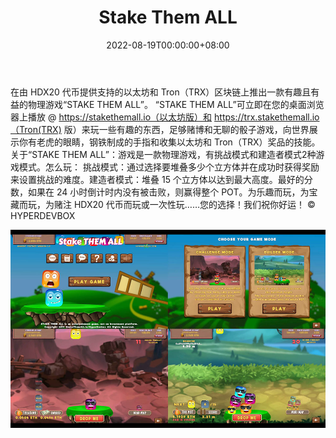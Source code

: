 ﻿---
title: "Stake Them ALL"
description: "介绍“Stake THEM ALL” 一个有趣和"
date: 2022-08-19T00:00:00+08:00
lastmod: 2022-08-19T00:00:00+08:00
draft: false
authors: ["boogArno"]
featuredImage: "stake-them-all.png"
tags: ["NFT Games","Stake Them ALL"]
categories: ["nfts"]
nfts: ["NFT Games"]
blockchain: "ETH"
website: ""
twitter: "https://dappradar.com/"
discord: "https://discordapp.com/invite/22nQNza"
telegram: ""
github: ""
youtube: ""
twitch: ""
facebook: ""
instagram: ""
reddit: ""
medium: ""
steam: ""
gitbook: ""
googleplay: ""
appstore: ""
status: "Live"
weight: 
lightgallery: true
toc: true
pinned: false
recommend: false
recommend1: false
---
在由 HDX20 代币提供支持的以太坊和 Tron（TRX）区块链上推出一款有趣且有益的物理游戏“STAKE THEM ALL”。 “STAKE THEM ALL”可立即在您的桌面浏览器上播放 @ https://stakethemall.io（以太坊版）和 https://trx.stakethemall.io（Tron(TRX) 版）来玩一些有趣的东西，足够赌博和无聊的骰子游戏，向世界展示你有老虎的眼睛，钢铁制成的手指和收集以太坊和 Tron（TRX）奖品的技能。关于“STAKE THEM ALL”：游戏是一款物理游戏，有挑战模式和建造者模式2种游戏模式。怎么玩： 挑战模式：通过选择要堆叠多少个立方体并在成功时获得奖励来设置挑战的难度。建造者模式：堆叠 15 个立方体以达到最大高度。最好的分数，如果在 24 小时倒计时内没有被击败，则赢得整个 POT。为乐趣而玩，为宝藏而玩，为赌注 HDX20 代币而玩或一次性玩……您的选择！我们祝你好运！ © HYPERDEVBOX

![stakethemall-dapp-games-eth-image1_ba3ccf86f7e15ab6b443b5edcb4be397](stakethemall-dapp-games-eth-image1_ba3ccf86f7e15ab6b443b5edcb4be397.png)